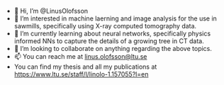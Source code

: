 - 👋 Hi, I’m @LinusOlofsson
- 👀 I’m interested in machine laerning and image analysis for the use in sawmills, specifically using X-ray computed tomography data.
- 🌱 I’m currently learning about neural networks, specifically physics informed NNs to capture the details of a growing tree in CT data.
- 💞️ I’m looking to collaborate on anything regarding the above topics.
- 📫 You can reach me at linus.olofsson@ltu.se
- You can find my thesis and all my publications at https://www.ltu.se/staff/l/linolo-1.157055?l=en 

<!---
LinusOlofsson/LinusOlofsson is a ✨ special ✨ repository because its `README.md` (this file) appears on your GitHub profile.
You can click the Preview link to take a look at your changes.
--->
